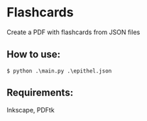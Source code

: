 # Flashcards
Create a PDF with flashcards from JSON files

## How to use:
```$ python .\main.py .\epithel.json```

## Requirements:
Inkscape, PDFtk
